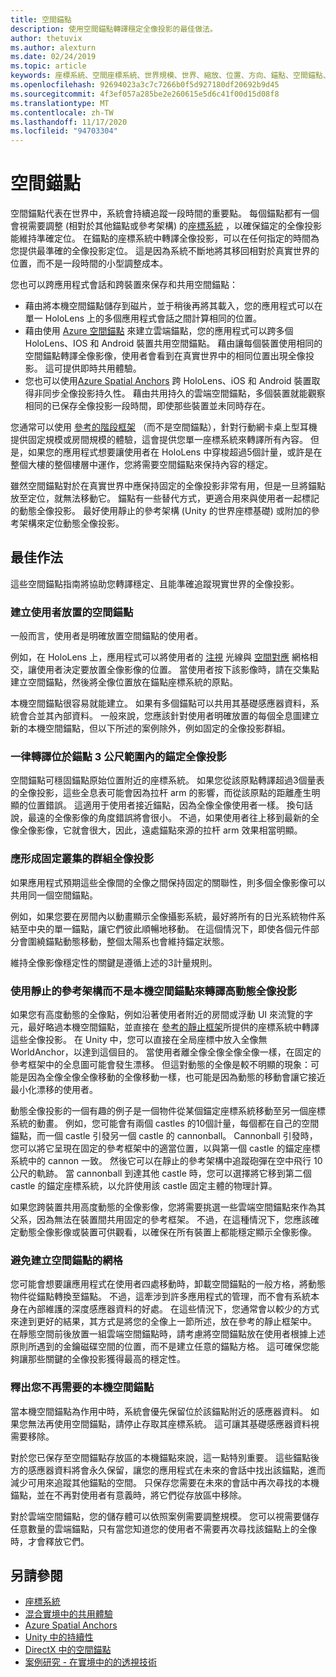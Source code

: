 ```yaml
---
title: 空間錨點
description: 使用空間錨點轉譯穩定全像投影的最佳做法。
author: thetuvix
ms.author: alexturn
ms.date: 02/24/2019
ms.topic: article
keywords: 座標系統、空間座標系統、世界規模、世界、縮放、位置、方向、錨點、空間錨點、世界鎖定、全球鎖定、持續性、共用、混合現實耳機、windows mixed reality 耳機、虛擬實境耳機、HoloLens
ms.openlocfilehash: 92694023a3c7c7266b0f5d927180df20692b9d45
ms.sourcegitcommit: 4f3ef057a285be2e260615e5d6c41f00d15d08f8
ms.translationtype: MT
ms.contentlocale: zh-TW
ms.lasthandoff: 11/17/2020
ms.locfileid: "94703304"
---
```

# <a name="spatial-anchors"></a>空間錨點

空間錨點代表在世界中，系統會持續追蹤一段時間的重要點。 每個錨點都有一個會視需要調整 (相對於其他錨點或參考架構) 的[座標系統](coordinate-systems.md) ，以確保錨定的全像投影能維持準確定位。  在錨點的座標系統中轉譯全像投影，可以在任何指定的時間為您提供最準確的全像投影定位。 這是因為系統不斷地將其移回相對於真實世界的位置，而不是一段時間的小型調整成本。

您也可以跨應用程式會話和跨裝置來保存和共用空間錨點：
* 藉由將本機空間錨點儲存到磁片，並于稍後再將其載入，您的應用程式可以在單一 HoloLens 上的多個應用程式會話之間計算相同的位置。
* 藉由使用 <a href="https://docs.microsoft.com/azure/spatial-anchors/overview" target="_blank">Azure 空間錨點</a> 來建立雲端錨點，您的應用程式可以跨多個 HoloLens、IOS 和 Android 裝置共用空間錨點。 藉由讓每個裝置使用相同的空間錨點轉譯全像影像，使用者會看到在真實世界中的相同位置出現全像投影。 這可提供即時共用體驗。
* 您也可以使用<a href="https://docs.microsoft.com/azure/spatial-anchors/overview" target="_blank">Azure Spatial Anchors</a> 跨 HoloLens、iOS 和 Android 裝置取得非同步全像投影持久性。 藉由共用持久的雲端空間錨點，多個裝置就能觀察相同的已保存全像投影一段時間，即使那些裝置並未同時存在。

您通常可以使用 [參考的階段框架](coordinate-systems.md#stage-frame-of-reference) （而不是空間錨點），針對行動網卡桌上型耳機提供固定規模或房間規模的體驗，這會提供您單一座標系統來轉譯所有內容。 但是，如果您的應用程式想要讓使用者在 HoloLens 中穿梭超過5個計量，或許是在整個大樓的整個樓層中運作，您將需要空間錨點來保持內容的穩定。

雖然空間錨點對於在真實世界中應保持固定的全像投影非常有用，但是一旦將錨點放至定位，就無法移動它。 錨點有一些替代方式，更適合用來與使用者一起標記的動態全像投影。 最好使用靜止的參考架構 (Unity 的世界座標基礎) 或附加的參考架構來定位動態全像投影。

## <a name="best-practices"></a>最佳作法

這些空間錨點指南將協助您轉譯穩定、且能準確追蹤現實世界的全像投影。

### <a name="create-spatial-anchors-where-users-place-them"></a>建立使用者放置的空間錨點

一般而言，使用者是明確放置空間錨點的使用者。

例如，在 HoloLens 上，應用程式可以將使用者的 [注視](gaze-and-commit.md) 光線與 [空間對應](spatial-mapping.md) 網格相交，讓使用者決定要放置全像影像的位置。 當使用者按下該影像時，請在交集點建立空間錨點，然後將全像位置放在錨點座標系統的原點。

本機空間錨點很容易就能建立。 如果有多個錨點可以共用其基礎感應器資料，系統會合並其內部資料。 一般來說，您應該針對使用者明確放置的每個全息圖建立新的本機空間錨點，但以下所述的案例除外，例如固定的全像投影群組。

### <a name="always-render-anchored-holograms-within-3-meters-of-their-anchor"></a>一律轉譯位於錨點 3 公尺範圍內的錨定全像投影

空間錨點可穩固錨點原始位置附近的座標系統。 如果您從該原點轉譯超過3個量表的全像投影，這些全息表可能會因為拉杆 arm 的影響，而從該原點的距離產生明顯的位置錯誤。 這適用于使用者接近錨點，因為全像全像使用者一樣。 換句話說，最遠的全像影像的角度錯誤將會很小。 不過，如果使用者往上移到最新的全像全像影像，它就會很大，因此，遠處錨點來源的拉杆 arm 效果相當明顯。

### <a name="group-holograms-that-should-form-a-rigid-cluster"></a>應形成固定叢集的群組全像投影

如果應用程式預期這些全像間的全像之間保持固定的關聯性，則多個全像影像可以共用同一個空間錨點。

例如，如果您要在房間內以動畫顯示全像攝影系統，最好將所有的日光系統物件系結至中央的單一錨點，讓它們彼此順暢地移動。 在這個情況下，即使各個元件部分會圍繞錨點動態移動，整個太陽系也會維持錨定狀態。

維持全像影像穩定性的關鍵是遵循上述的3計量規則。

### <a name="render-highly-dynamic-holograms-using-the-stationary-frame-of-reference-instead-of-a-local-spatial-anchor"></a>使用靜止的參考架構而不是本機空間錨點來轉譯高動態全像投影

如果您有高度動態的全像點，例如沿著使用者附近的房間或浮動 UI 來流覽的字元，最好略過本機空間錨點，並直接在 [參考的靜止框架](coordinate-systems.md#stationary-frame-of-reference)所提供的座標系統中轉譯這些全像投影。 在 Unity 中，您可以直接在全局座標中放入全像無 WorldAnchor，以達到這個目的。 當使用者離全像全像全像全像一樣，在固定的參考框架中的全息圖可能會發生漂移。 但這對動態的全像是較不明顯的現象：可能是因為全像全像全像移動的全像移動一樣，也可能是因為動態的移動會讓它接近最小化漂移的使用者。

動態全像投影的一個有趣的例子是一個物件從某個錨定座標系統移動至另一個座標系統的動畫。 例如，您可能會有兩個 castles 的10個計量，每個都在自己的空間錨點，而一個 castle 引發另一個 castle 的 cannonball。 Cannonball 引發時，您可以將它呈現在固定的參考框架中的適當位置，以與第一個 castle 的錨定座標系統中的 cannon 一致。 然後它可以在靜止的參考架構中追蹤砲彈在空中飛行 10 公尺的軌跡。 當 cannonball 到達其他 castle 時，您可以選擇將它移到第二個 castle 的錨定座標系統，以允許使用該 castle 固定主體的物理計算。

如果您跨裝置共用高度動態的全像影像，您將需要挑選一些雲端空間錨點來作為其父系，因為無法在裝置間共用固定的參考框架。  不過，在這種情況下，您應該確定動態全像影像或裝置可供觀看，以確保在所有裝置上都能穩定顯示全像影像。

### <a name="avoid-creating-a-grid-of-spatial-anchors"></a>避免建立空間錨點的網格

您可能會想要讓應用程式在使用者四處移動時，卸載空間錨點的一般方格，將動態物件從錨點轉換至錨點。 不過，這牽涉到許多應用程式的管理，而不會有系統本身在內部維護的深度感應器資料的好處。 在這些情況下，您通常會以較少的方式來達到更好的結果，其方式是將您的全像上一節所述，放在參考的靜止框架中。
在靜態空間前後放置一組雲端空間錨點時，請考慮將空間錨點放在使用者根據上述原則所遇到的金鑰磁碟空間的位置，而不是建立任意的錨點方格。 這可確保您能夠讓那些關鍵的全像投影獲得最高的穩定性。

### <a name="release-local-spatial-anchors-you-no-longer-need"></a>釋出您不再需要的本機空間錨點

當本機空間錨點為作用中時，系統會優先保留位於該錨點附近的感應器資料。 如果您無法再使用空間錨點，請停止存取其座標系統。 這可讓其基礎感應器資料視需要移除。

對於您已保存至空間錨點存放區的本機錨點來說，這一點特別重要。 這些錨點後方的感應器資料將會永久保留，讓您的應用程式在未來的會話中找出該錨點，進而減少可用來追蹤其他錨點的空間。 只保存您需要在未來的會話中再次尋找的本機錨點，並在不再對使用者有意義時，將它們從存放區中移除。

對於雲端空間錨點，您的儲存體可以依照案例需要調整規模。 您可以視需要儲存任意數量的雲端錨點，只有當您知道您的使用者不需要再次尋找該錨點上的全像時，才會釋放它們。

## <a name="see-also"></a>另請參閱
* [座標系統](coordinate-systems.md)
* [混合實境中的共用體驗](../develop/platform-capabilities-and-apis/shared-experiences-in-mixed-reality.md)
* <a href="https://docs.microsoft.com/azure/spatial-anchors" target="_blank">Azure Spatial Anchors</a>
* [Unity 中的持續性](../develop/unity/persistence-in-unity.md)
* [DirectX 中的空間錨點](../develop/native/coordinate-systems-in-directx.md#place-holograms-in-the-world-using-spatial-anchors)
* [案例研究 - 在實境中的的透視技術](../out-of-scope/case-study-looking-through-holes-in-your-reality.md)
